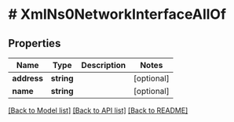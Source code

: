 # # XmlNs0NetworkInterfaceAllOf

## Properties

Name | Type | Description | Notes
------------ | ------------- | ------------- | -------------
**address** | **string** |  | [optional]
**name** | **string** |  | [optional]

[[Back to Model list]](../../README.md#models) [[Back to API list]](../../README.md#endpoints) [[Back to README]](../../README.md)
